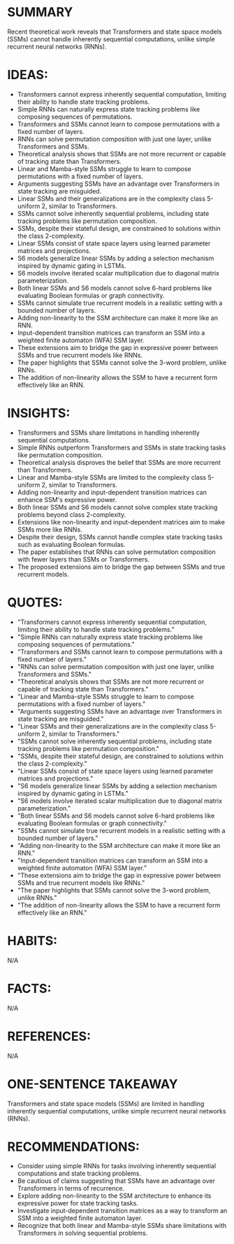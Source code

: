 # SUMMARY
Recent theoretical work reveals that Transformers and state space models (SSMs) cannot handle inherently sequential computations, unlike simple recurrent neural networks (RNNs).

# IDEAS:
- Transformers cannot express inherently sequential computation, limiting their ability to handle state tracking problems.
- Simple RNNs can naturally express state tracking problems like composing sequences of permutations.
- Transformers and SSMs cannot learn to compose permutations with a fixed number of layers.
- RNNs can solve permutation composition with just one layer, unlike Transformers and SSMs.
- Theoretical analysis shows that SSMs are not more recurrent or capable of tracking state than Transformers.
- Linear and Mamba-style SSMs struggle to learn to compose permutations with a fixed number of layers.
- Arguments suggesting SSMs have an advantage over Transformers in state tracking are misguided.
- Linear SSMs and their generalizations are in the complexity class 5-uniform 2, similar to Transformers.
- SSMs cannot solve inherently sequential problems, including state tracking problems like permutation composition.
- SSMs, despite their stateful design, are constrained to solutions within the class 2-complexity.
- Linear SSMs consist of state space layers using learned parameter matrices and projections.
- S6 models generalize linear SSMs by adding a selection mechanism inspired by dynamic gating in LSTMs.
- S6 models involve iterated scalar multiplication due to diagonal matrix parameterization.
- Both linear SSMs and S6 models cannot solve 6-hard problems like evaluating Boolean formulas or graph connectivity.
- SSMs cannot simulate true recurrent models in a realistic setting with a bounded number of layers.
- Adding non-linearity to the SSM architecture can make it more like an RNN.
- Input-dependent transition matrices can transform an SSM into a weighted finite automaton (WFA) SSM layer.
- These extensions aim to bridge the gap in expressive power between SSMs and true recurrent models like RNNs.
- The paper highlights that SSMs cannot solve the 3-word problem, unlike RNNs.
- The addition of non-linearity allows the SSM to have a recurrent form effectively like an RNN.

# INSIGHTS:
- Transformers and SSMs share limitations in handling inherently sequential computations.
- Simple RNNs outperform Transformers and SSMs in state tracking tasks like permutation composition.
- Theoretical analysis disproves the belief that SSMs are more recurrent than Transformers.
- Linear and Mamba-style SSMs are limited to the complexity class 5-uniform 2, similar to Transformers.
- Adding non-linearity and input-dependent transition matrices can enhance SSM's expressive power.
- Both linear SSMs and S6 models cannot solve complex state tracking problems beyond class 2-complexity.
- Extensions like non-linearity and input-dependent matrices aim to make SSMs more like RNNs.
- Despite their design, SSMs cannot handle complex state tracking tasks such as evaluating Boolean formulas.
- The paper establishes that RNNs can solve permutation composition with fewer layers than SSMs or Transformers.
- The proposed extensions aim to bridge the gap between SSMs and true recurrent models.

# QUOTES:
- "Transformers cannot express inherently sequential computation, limiting their ability to handle state tracking problems."
- "Simple RNNs can naturally express state tracking problems like composing sequences of permutations."
- "Transformers and SSMs cannot learn to compose permutations with a fixed number of layers."
- "RNNs can solve permutation composition with just one layer, unlike Transformers and SSMs."
- "Theoretical analysis shows that SSMs are not more recurrent or capable of tracking state than Transformers."
- "Linear and Mamba-style SSMs struggle to learn to compose permutations with a fixed number of layers."
- "Arguments suggesting SSMs have an advantage over Transformers in state tracking are misguided."
- "Linear SSMs and their generalizations are in the complexity class 5-uniform 2, similar to Transformers."
- "SSMs cannot solve inherently sequential problems, including state tracking problems like permutation composition."
- "SSMs, despite their stateful design, are constrained to solutions within the class 2-complexity."
- "Linear SSMs consist of state space layers using learned parameter matrices and projections."
- "S6 models generalize linear SSMs by adding a selection mechanism inspired by dynamic gating in LSTMs."
- "S6 models involve iterated scalar multiplication due to diagonal matrix parameterization."
- "Both linear SSMs and S6 models cannot solve 6-hard problems like evaluating Boolean formulas or graph connectivity."
- "SSMs cannot simulate true recurrent models in a realistic setting with a bounded number of layers."
- "Adding non-linearity to the SSM architecture can make it more like an RNN."
- "Input-dependent transition matrices can transform an SSM into a weighted finite automaton (WFA) SSM layer."
- "These extensions aim to bridge the gap in expressive power between SSMs and true recurrent models like RNNs."
- "The paper highlights that SSMs cannot solve the 3-word problem, unlike RNNs."
- "The addition of non-linearity allows the SSM to have a recurrent form effectively like an RNN."

# HABITS:
N/A

# FACTS:
N/A

# REFERENCES:
N/A

# ONE-SENTENCE TAKEAWAY
Transformers and state space models (SSMs) are limited in handling inherently sequential computations, unlike simple recurrent neural networks (RNNs).

# RECOMMENDATIONS:
- Consider using simple RNNs for tasks involving inherently sequential computations and state tracking problems.
- Be cautious of claims suggesting that SSMs have an advantage over Transformers in terms of recurrence.
- Explore adding non-linearity to the SSM architecture to enhance its expressive power for state tracking tasks.
- Investigate input-dependent transition matrices as a way to transform an SSM into a weighted finite automaton layer.
- Recognize that both linear and Mamba-style SSMs share limitations with Transformers in solving sequential problems.